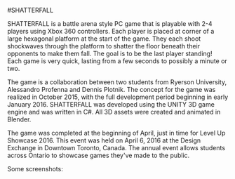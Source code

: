 #SHATTERFALL


SHATTERFALL is a battle arena style PC game that is playable with 2-4 players using Xbox 360 controllers.
Each player is placed at corner of a large hexagonal platform at the start of the game. They each shoot shockwaves through the platform to shatter the floor beneath their opponents to make them fall. The goal is to be the last player standing!  
Each game is very quick, lasting from a few seconds to possibly a minute or two.


The game is a collaboration between two students from Ryerson University, Alessandro Profenna and Dennis Plotnik. 
The concept for the game was realized in October 2015, with the full development period beginning in early January 2016. SHATTERFALL was developed using the UNITY 3D game engine and was written in C#. All 3D assets were created and animated in Blender.


The game was completed at the beginning of April, just in time for Level Up Showcase 2016. This event was held on April 6, 2016 at the Design Exchange in Downtown Toronto, Canada. The annual event allows students across Ontario to showcase games they've made to the public.


Some screenshots:




